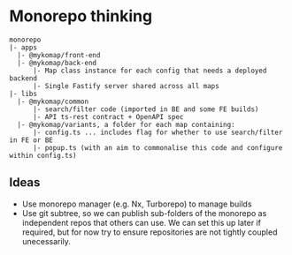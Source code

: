 # Monorepo thinking

```
monorepo
|- apps
  |- @mykomap/front-end
  |- @mykomap/back-end
      |- Map class instance for each config that needs a deployed backend
      |- Single Fastify server shared across all maps
|- libs
  |- @mykomap/common
      |- search/filter code (imported in BE and some FE builds)
      |- API ts-rest contract + OpenAPI spec
  |- @mykomap/variants, a folder for each map containing:
      |- config.ts ... includes flag for whether to use search/filter in FE or BE
      |- popup.ts (with an aim to commonalise this code and configure within config.ts)
```

## Ideas

- Use monorepo manager (e.g. Nx, Turborepo) to manage builds
- Use git subtree, so we can publish sub-folders of the monorepo as independent repos that others
  can use. We can set this up later if required, but for now try to ensure repositories are not
  tightly coupled unecessarily.
